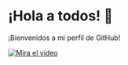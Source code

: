 # ¡Hola a todos! 👋

¡Bienvenidos a mi perfil de GitHub!

[![Mira el video](https://img.icons8.com/ios/50/000000/play--v1.png)]((https://github.com/GaryFernandoYM/GaryFernandoYM/blob/main/RM.mp4))

